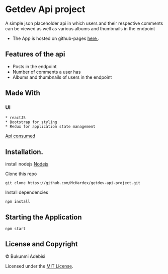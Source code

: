 
# Getdev Api project

A simple json placeholder api in which users and their respective comments can be viewed as well as various albums and thumbnails in the endpoint


- The App is hosted on github-pages [ here ](https://mchardex.github.io/getdev-api-project).


## Features of the api
* Posts in the endpoint
* Number of comments a user has
* Albums and thumbnails of users in the endpoint


## Made With
  ### UI
    * reactJS
    * Bootstrap for styling
    * Redux for application state management

[ Api consumed ](https://jsonplaceholder.typicode.com/posts)

## Installation.
  install nodejs
  [Nodejs](https://nodejs.org/en/download/)

  Clone this repo 
  ``` 
  git clone https://github.com/McHardex/getdev-api-project.git 
  ```
  Install dependencies 
  ```
  npm install
  ```

## Starting the Application
  ```
  npm start
  ```

## License and Copyright
&copy; Bukunmi Adebisi

Licensed under the [MIT License](LICENSE).
